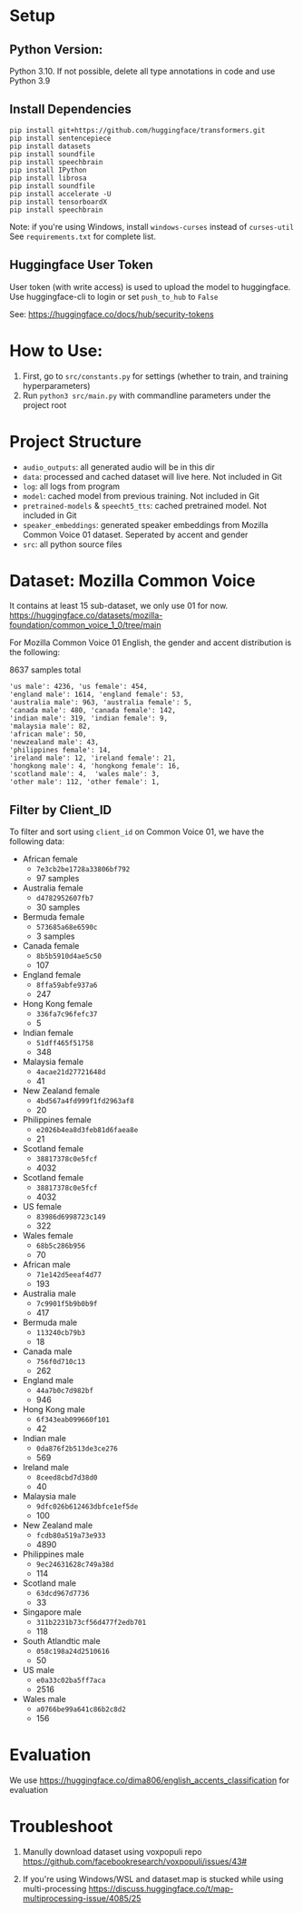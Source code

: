 # Setup
## Python Version:
Python 3.10. If not possible, delete all type annotations in code and use Python 3.9

## Install Dependencies
```
pip install git+https://github.com/huggingface/transformers.git
pip install sentencepiece
pip install datasets
pip install soundfile
pip install speechbrain
pip install IPython
pip install librosa
pip install soundfile
pip install accelerate -U
pip install tensorboardX
pip install speechbrain
```
Note: if you're using Windows, install `windows-curses` instead of `curses-util`
See `requirements.txt` for complete list.

## Huggingface User Token
User token (with write access) is used to upload the model to huggingface. Use huggingface-cli to login or set `push_to_hub` to `False`

See:
    https://huggingface.co/docs/hub/security-tokens


# How to Use:
1. First, go to `src/constants.py` for settings (whether to train, and training hyperparameters)
2. Run `python3 src/main.py` with commandline parameters under the project root

# Project Structure
- `audio_outputs`: all generated audio will be in this dir
- `data`: processed and cached dataset will live here. Not included in Git
- `log`: all logs from program
- `model`: cached model from previous training. Not included in Git
- `pretrained-models` & `speecht5_tts`: cached pretrained model. Not included in Git
- `speaker_embeddings`: generated speaker embeddings from Mozilla Common Voice 01 dataset. Seperated by accent and gender
- `src`: all python source files


# Dataset: Mozilla Common Voice
It contains at least 15 sub-dataset, we only use 01 for now.
https://huggingface.co/datasets/mozilla-foundation/common_voice_1_0/tree/main

For Mozilla Common Voice 01 English, the gender and accent distribution is the following:

8637 samples total
```
'us male': 4236, 'us female': 454,
'england male': 1614, 'england female': 53,
'australia male': 963, 'australia female': 5,
'canada male': 480, 'canada female': 142, 
'indian male': 319, 'indian female': 9,
'malaysia male': 82,
'african male': 50,
'newzealand male': 43,
'philippines female': 14,
'ireland male': 12, 'ireland female': 21,
'hongkong male': 4, 'hongkong female': 16,
'scotland male': 4,  'wales male': 3,
'other male': 112, 'other female': 1,
```

## Filter by Client_ID
To filter and sort using `client_id` on Common Voice 01, we have the following data:
- African female
  - `7e3cb2be1728a33806bf792`
  - 97 samples
- Australia female
  - `d4782952607fb7`
  - 30 samples
- Bermuda female
  - `573685a68e6590c`
  - 3 samples
- Canada female
  - `8b5b5910d4ae5c50`
  - 107
- England female
  - `8ffa59abfe937a6`
  - 247
- Hong Kong female
  - `336fa7c96fefc37`
  - 5
- Indian female
  - `51dff465f51758`
  - 348
- Malaysia female
  - `4acae21d27721648d`
  - 41
- New Zealand female
  - `4bd567a4fd999f1fd2963af8`
  - 20
- Philippines female
  - `e2026b4ea8d3feb81d6faea8e`
  - 21
- Scotland female
  - `38817378c0e5fcf`
  - 4032
- Scotland female
  - `38817378c0e5fcf`
  - 4032
- US female
  - `83986d6998723c149`
  - 322
- Wales female
  - `68b5c286b956`
  - 70
- African male
  - `71e142d5eeaf4d77`
  - 193
- Australia male
  - `7c9901f5b9b0b9f`
  - 417
- Bermuda male
  - `113240cb79b3`
  - 18
- Canada male
  - `756f0d710c13`
  - 262
- England male
  - `44a7b0c7d982bf`
  - 946
- Hong Kong male
  - `6f343eab099660f101`
  - 42
- Indian male
  - `0da876f2b513de3ce276`
  - 569
- Ireland male
  - `8ceed8cbd7d38d0`
  - 40
- Malaysia male
  - `9dfc026b612463dbfce1ef5de`
  - 100
- New Zealand male
  - `fcdb80a519a73e933`
  - 4890
- Philippines male
  - `9ec24631628c749a38d`
  - 114
- Scotland male
  - `63dcd967d7736`
  - 33
- Singapore male
  - `311b2231b73cf56d477f2edb701`
  - 118
- South Atlandtic male
  - `058c198a24d2510616`
  - 50
- US male
  - `e0a33c02ba5ff7aca`
  - 2516
- Wales male
  - `a0766be99a641c86b2c8d2`
  - 156

# Evaluation
We use https://huggingface.co/dima806/english_accents_classification for evaluation

# Troubleshoot
1. Manully download dataset using voxpopuli repo
https://github.com/facebookresearch/voxpopuli/issues/43#

2. If you're using Windows/WSL and dataset.map is stucked while using multi-processing
https://discuss.huggingface.co/t/map-multiprocessing-issue/4085/25
